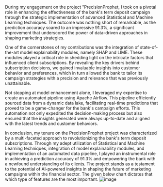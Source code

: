 During my engagement on the project "PrecisionProphet, I took on a pivotal role in enhancing the effectiveness of the bank's term deposit campaign through the strategic implementation of advanced Statistical and Machine Learning techniques. The outcome was nothing short of remarkable, as the prediction accuracy soared to an impressive 91.3%, a significant improvement that underscored the power of data-driven approaches in shaping marketing strategies.

One of the cornerstones of my contributions was the integration of state-of-the-art model explainability modules, namely SHAP and LIME. These modules played a critical role in shedding light on the intricate factors that influenced client subscriptions. By revealing the key drivers behind subscription decisions, we gained invaluable insights into customer behavior and preferences, which in turn allowed the bank to tailor its campaign strategies with a precision and relevance that was previously unattainable.

Not stopping at model enhancement alone, I leveraged my expertise to create an automated pipeline using Apache Airflow. This pipeline efficiently sourced data from a dynamic data lake, facilitating real-time predictions that proved to be a game-changer for the bank's campaign efforts. This automation not only expedited the decision-making process but also ensured that the insights generated were always up-to-date and aligned with the latest trends and customer behaviors.

In conclusion, my tenure on the PrecisionProphet project was characterized by a multi-faceted approach to revolutionizing the bank's term deposit subscriptions. Through my adept utilization of Statistical and Machine Learning techniques, integration of model explainability modules, and implementation of an automated data pipeline, I played an instrumental role in achieving a prediction accuracy of 91.3% and empowering the bank with a newfound understanding of its clients. The project stands as a testament to the potential of AI-powered insights in shaping the future of marketing campaigns within the financial sector.
The given below chart dictates that which type of features are the most important.
![image](https://user-images.githubusercontent.com/10824834/207998474-33fe8f12-520c-4bd8-959a-cdaca4efc848.png)

